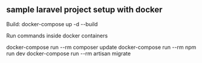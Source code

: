 ## sample laravel project setup with docker

Build:
docker-compose up -d --build

Run commands inside docker containers

docker-compose run --rm composer update
docker-compose run --rm npm run dev
docker-compose run --rm artisan migrate
